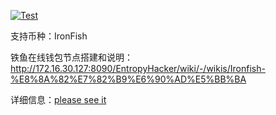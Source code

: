[![Test](https://github.com/NpoolPlatform/sphinx-plugin-p3/actions/workflows/main.yml/badge.svg?branch=master)](https://github.com/NpoolPlatform/sphinx-plugin-p3/actions/workflows/main.yml)

支持币种：IronFish

铁鱼在线钱包节点搭建和说明：http://172.16.30.127:8090/EntropyHacker/wiki/-/wikis/Ironfish-%E8%8A%82%E7%82%B9%E6%90%AD%E5%BB%BA

详细信息：[please see it](https://github.com/NpoolPlatform/sphinx-plugin/blob/master/README.md)